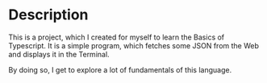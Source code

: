 # Description

This is a project, which I created for myself to learn the Basics of Typescript. It is a simple program, which fetches some JSON from the Web and displays it in the Terminal.

By doing so, I get to explore a lot of fundamentals of this language.